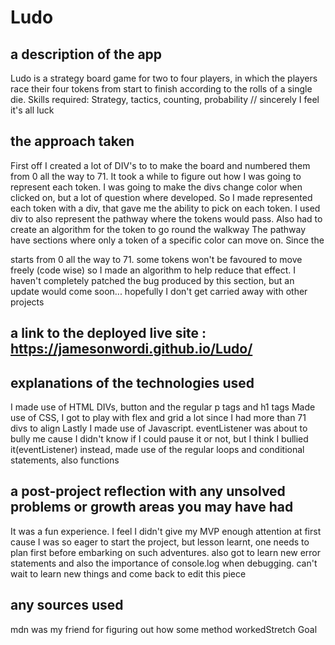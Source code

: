 # Ludo

## a description of the app
Ludo is a strategy board game for two to four players, in which the players race their four tokens
from start to finish according to the rolls of a single die.
Skills required: Strategy, tactics, counting, probability // sincerely I feel it's all luck 

## the approach taken
First off I created a lot of DIV's to to make the board and numbered them from 0 all the way to 71. 
It took a while to figure out how I was going to represent each token. I was going to make the divs change color when clicked on,
but a lot of question where developed. So I made represented each token with a div, that gave me the ability to pick on each token.
I used div to also represent the pathway where the tokens would pass. Also had to create an algorithm for the token to go round the walkway
The pathway have sections where only a token of a specific color can move on. Since the <div> starts from 0 all the way to 71. some tokens won't be
favoured to move freely (code wise) so I made an algorithm to help reduce that effect. I haven't completely patched the bug produced by this section,
but an update would come soon... hopefully I don't get carried away with other projects


## a link to the deployed live site : https://jamesonwordi.github.io/Ludo/

## explanations of the technologies used

I made use of HTML DIVs, button and the regular p tags and h1 tags
Made use of CSS, I got to play with flex and grid a lot since I had more than 71 divs to align
Lastly I made use of Javascript. eventListener was about to bully me cause I didn't know if I could pause it or not,
but I think I bullied it(eventListener) instead, made use of the regular loops and conditional statements, also functions

## a post-project reflection with any unsolved problems or growth areas you may have had
It was a fun experience. I feel I didn't give my MVP enough attention at first cause I was so eager to start the project,
but lesson learnt, one needs to plan first before embarking on such adventures. also got to learn new error statements and also 
the importance of console.log when debugging. can't wait to learn new things and come back to edit this piece

## any sources used
mdn was my friend for figuring out how some method workedStretch Goal












